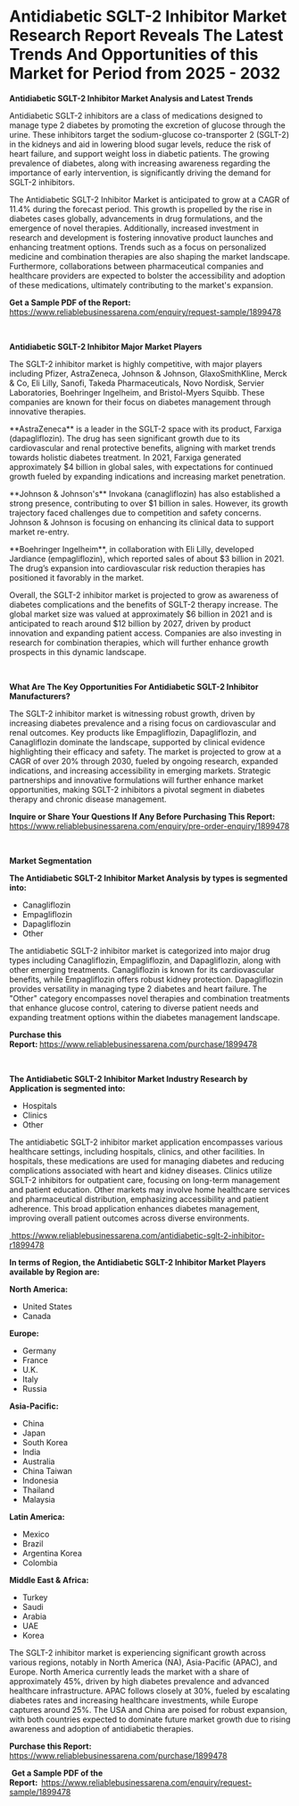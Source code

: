 <p><h1>Antidiabetic SGLT-2 Inhibitor Market Research Report Reveals The Latest Trends And Opportunities of this Market for Period from 2025 - 2032</h1></p><p><strong>Antidiabetic SGLT-2 Inhibitor Market Analysis and Latest Trends</strong></p>
<p><p>Antidiabetic SGLT-2 inhibitors are a class of medications designed to manage type 2 diabetes by promoting the excretion of glucose through the urine. These inhibitors target the sodium-glucose co-transporter 2 (SGLT-2) in the kidneys and aid in lowering blood sugar levels, reduce the risk of heart failure, and support weight loss in diabetic patients. The growing prevalence of diabetes, along with increasing awareness regarding the importance of early intervention, is significantly driving the demand for SGLT-2 inhibitors.</p><p>The Antidiabetic SGLT-2 Inhibitor Market is anticipated to grow at a CAGR of 11.4% during the forecast period. This growth is propelled by the rise in diabetes cases globally, advancements in drug formulations, and the emergence of novel therapies. Additionally, increased investment in research and development is fostering innovative product launches and enhancing treatment options. Trends such as a focus on personalized medicine and combination therapies are also shaping the market landscape. Furthermore, collaborations between pharmaceutical companies and healthcare providers are expected to bolster the accessibility and adoption of these medications, ultimately contributing to the market's expansion.</p></p>
<p><strong>Get a Sample PDF of the Report:&nbsp;</strong> <a href="https://www.reliablebusinessarena.com/enquiry/request-sample/1899478?utm_campaign=3009&utm_medium=2&utm_source=Github&utm_content=ia&utm_term=19042025&utm_id=antidiabetic-sglt-2-inhibitor">https://www.reliablebusinessarena.com/enquiry/request-sample/1899478</a></p>
<p>&nbsp;</p>
<p><strong>Antidiabetic SGLT-2 Inhibitor Major Market Players</strong></p>
<p><p>The SGLT-2 inhibitor market is highly competitive, with major players including Pfizer, AstraZeneca, Johnson & Johnson, GlaxoSmithKline, Merck & Co, Eli Lilly, Sanofi, Takeda Pharmaceuticals, Novo Nordisk, Servier Laboratories, Boehringer Ingelheim, and Bristol-Myers Squibb. These companies are known for their focus on diabetes management through innovative therapies.</p><p>**AstraZeneca** is a leader in the SGLT-2 space with its product, Farxiga (dapagliflozin). The drug has seen significant growth due to its cardiovascular and renal protective benefits, aligning with market trends towards holistic diabetes treatment. In 2021, Farxiga generated approximately $4 billion in global sales, with expectations for continued growth fueled by expanding indications and increasing market penetration.</p><p>**Johnson & Johnson's** Invokana (canagliflozin) has also established a strong presence, contributing to over $1 billion in sales. However, its growth trajectory faced challenges due to competition and safety concerns. Johnson & Johnson is focusing on enhancing its clinical data to support market re-entry.</p><p>**Boehringer Ingelheim**, in collaboration with Eli Lilly, developed Jardiance (empagliflozin), which reported sales of about $3 billion in 2021. The drug’s expansion into cardiovascular risk reduction therapies has positioned it favorably in the market.</p><p>Overall, the SGLT-2 inhibitor market is projected to grow as awareness of diabetes complications and the benefits of SGLT-2 therapy increase. The global market size was valued at approximately $6 billion in 2021 and is anticipated to reach around $12 billion by 2027, driven by product innovation and expanding patient access. Companies are also investing in research for combination therapies, which will further enhance growth prospects in this dynamic landscape.</p></p>
<p>&nbsp;</p>
<p><strong>What Are The Key Opportunities For Antidiabetic SGLT-2 Inhibitor Manufacturers?</strong></p>
<p><p>The SGLT-2 inhibitor market is witnessing robust growth, driven by increasing diabetes prevalence and a rising focus on cardiovascular and renal outcomes. Key products like Empagliflozin, Dapagliflozin, and Canagliflozin dominate the landscape, supported by clinical evidence highlighting their efficacy and safety. The market is projected to grow at a CAGR of over 20% through 2030, fueled by ongoing research, expanded indications, and increasing accessibility in emerging markets. Strategic partnerships and innovative formulations will further enhance market opportunities, making SGLT-2 inhibitors a pivotal segment in diabetes therapy and chronic disease management.</p></p>
<p><strong>Inquire or Share Your Questions If Any Before Purchasing This Report:</strong> <a href="https://www.reliablebusinessarena.com/enquiry/pre-order-enquiry/1899478?utm_campaign=3009&utm_medium=2&utm_source=Github&utm_content=ia&utm_term=19042025&utm_id=antidiabetic-sglt-2-inhibitor">https://www.reliablebusinessarena.com/enquiry/pre-order-enquiry/1899478</a></p>
<p>&nbsp;</p>
<p><strong>Market Segmentation</strong></p>
<p><strong>The Antidiabetic SGLT-2 Inhibitor Market Analysis by types is segmented into:</strong></p>
<p><ul><li>Canagliflozin</li><li>Empagliflozin</li><li>Dapagliflozin</li><li>Other</li></ul></p>
<p><p>The antidiabetic SGLT-2 inhibitor market is categorized into major drug types including Canagliflozin, Empagliflozin, and Dapagliflozin, along with other emerging treatments. Canagliflozin is known for its cardiovascular benefits, while Empagliflozin offers robust kidney protection. Dapagliflozin provides versatility in managing type 2 diabetes and heart failure. The "Other" category encompasses novel therapies and combination treatments that enhance glucose control, catering to diverse patient needs and expanding treatment options within the diabetes management landscape.</p></p>
<p><strong>Purchase this Report:&nbsp;</strong><a href="https://www.reliablebusinessarena.com/purchase/1899478?utm_campaign=3009&utm_medium=2&utm_source=Github&utm_content=ia&utm_term=19042025&utm_id=antidiabetic-sglt-2-inhibitor">https://www.reliablebusinessarena.com/purchase/1899478</a></p>
<p>&nbsp;</p>
<p><strong>The Antidiabetic SGLT-2 Inhibitor Market Industry Research by Application is segmented into:</strong></p>
<p><ul><li>Hospitals</li><li>Clinics</li><li>Other</li></ul></p>
<p><p>The antidiabetic SGLT-2 inhibitor market application encompasses various healthcare settings, including hospitals, clinics, and other facilities. In hospitals, these medications are used for managing diabetes and reducing complications associated with heart and kidney diseases. Clinics utilize SGLT-2 inhibitors for outpatient care, focusing on long-term management and patient education. Other markets may involve home healthcare services and pharmaceutical distribution, emphasizing accessibility and patient adherence. This broad application enhances diabetes management, improving overall patient outcomes across diverse environments.</p></p>
<p><a href="https://www.reliablebusinessarena.com/antidiabetic-sglt-2-inhibitor-r1899478?utm_campaign=3009&utm_medium=2&utm_source=Github&utm_content=ia&utm_term=19042025&utm_id=antidiabetic-sglt-2-inhibitor">&nbsp;https://www.reliablebusinessarena.com/antidiabetic-sglt-2-inhibitor-r1899478</a></p>
<p><strong>In terms of Region, the Antidiabetic SGLT-2 Inhibitor Market Players available by Region are:</strong></p>
<p>
    <p> <strong> North America: </strong>
        <ul>
            <li>United States</li>
            <li>Canada</li>
        </ul>
        </p> 
    <p> <strong> Europe: </strong>
        <ul>
            <li>Germany</li>
            <li>France</li>
            <li>U.K.</li>
            <li>Italy</li>
            <li>Russia</li>
        </ul>
        </p> 
    <p> <strong> Asia-Pacific: </strong>
        <ul>
            <li>China</li>
            <li>Japan</li>
            <li>South Korea</li>
            <li>India</li>
            <li>Australia</li>
            <li>China Taiwan</li>
            <li>Indonesia</li>
            <li>Thailand</li>
            <li>Malaysia</li>
        </ul>
        </p> 
    <p> <strong> Latin America: </strong>
        <ul>
            <li>Mexico</li>
            <li>Brazil</li>
            <li>Argentina Korea</li>
            <li>Colombia</li>
        </ul>
        </p> 
    <p> <strong> Middle East & Africa: </strong>
        <ul>
            <li>Turkey</li>
            <li>Saudi</li>
            <li>Arabia</li>
            <li>UAE</li>
            <li>Korea</li>
        </ul>
    </p>
    </p>
<p><p>The SGLT-2 inhibitor market is experiencing significant growth across various regions, notably in North America (NA), Asia-Pacific (APAC), and Europe. North America currently leads the market with a share of approximately 45%, driven by high diabetes prevalence and advanced healthcare infrastructure. APAC follows closely at 30%, fueled by escalating diabetes rates and increasing healthcare investments, while Europe captures around 25%. The USA and China are poised for robust expansion, with both countries expected to dominate future market growth due to rising awareness and adoption of antidiabetic therapies.</p></p>
<p><strong>Purchase this Report: </strong><a href="https://www.reliablebusinessarena.com/purchase/1899478?utm_campaign=3009&utm_medium=2&utm_source=Github&utm_content=ia&utm_term=19042025&utm_id=antidiabetic-sglt-2-inhibitor">https://www.reliablebusinessarena.com/purchase/1899478</a></p>
<p>&nbsp;<strong>Get a Sample PDF of the Report:&nbsp;&nbsp;</strong><a href="https://www.reliablebusinessarena.com/enquiry/request-sample/1899478?utm_campaign=3009&utm_medium=2&utm_source=Github&utm_content=ia&utm_term=19042025&utm_id=antidiabetic-sglt-2-inhibitor">https://www.reliablebusinessarena.com/enquiry/request-sample/1899478</a></p>
<p><strong></strong></p>
<p><p></p><p></p><p></p></p>
